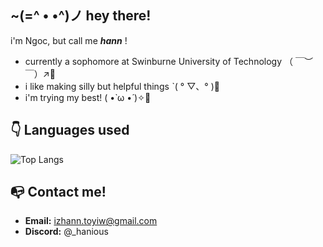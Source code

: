 ## ~(=^ • •^)ノ hey there!
i'm Ngoc, but call me ***hann*** !
- currently a sophomore at Swinburne University of Technology （ ￣︶￣）↗📝
- i like making silly but helpful things ˋ( ° ▽、° )💫
- i'm trying my best! ( •̀ ω •́ )✧🦕

## 👇 Languages used
![Top Langs](https://github-readme-stats.vercel.app/api/top-langs/?username=hanious&theme=tokyonight&langs_count=10&layout=compact)


## 📭 Contact me!
- **__Email:__** izhann.toyiw@gmail.com
- **__Discord:__** @_hanious

<!--
**hanious/hanious** is a ✨ _special_ ✨ repository because its `README.md` (this file) appears on your GitHub profile.

Here are some ideas to get you started:

- 🔭 I’m currently working on ...
- 🌱 I’m currently learning ...
- 👯 I’m looking to collaborate on ...
- 🤔 I’m looking for help with ...
- 💬 Ask me about ...
- 📫 How to reach me: ...
- 😄 Pronouns: ...
- ⚡ Fun fact: ...
-->
